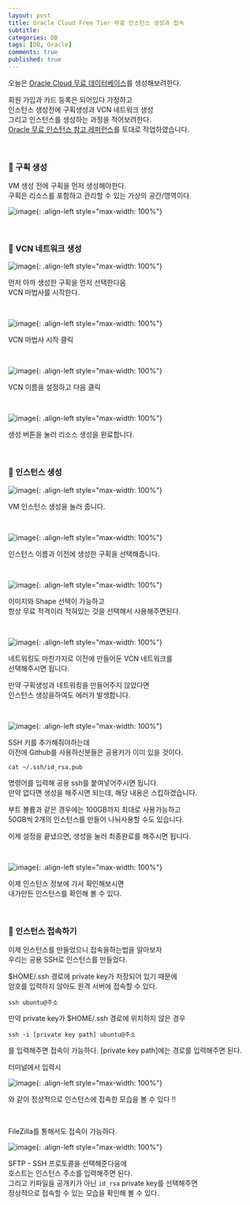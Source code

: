 ```yaml
---
layout: post
title: Oracle Cloud Free Tier 무료 인스턴스 생성과 접속
subtitle: 
categories: DB
tags: [DB, Oracle]
comments: true
published: true
---
```


오늘은 [Oracle Cloud 무료 데이터베이스]를 생성해보려한다.  

회원 가입과 카드 등록은 되어있다 가정하고  
인스턴스 생성전에 구획생성과 VCN 네트워크 생성  
그리고 인스턴스를 생성하는 과정을 적어보려한다.  
[Oracle 무료 인스턴스 참고 레퍼런스]를 토대로 작업하였습니다.


<br/>

### 📌 구획 생성  

VM 생성 전에 구획을 먼저 생성해야한다.  
구획은 리소스를 포함하고 관리할 수 있는 가상의 공간/영역이다.  

![image](https://lh3.googleusercontent.com/u/0/drive-viewer/AFDK6gNs_7nfk_gmvLEvuBwFQHxq_WeESvVrrNgHncikIguZT5WSDBFRWJouafXAfIAnVKgSH8daI2o4KyS-YzP_fNz25gBp=w3024-h1728){: .align-left style="max-width: 100%"}

<br/>  

### 📌 VCN 네트워크 생성  

![image](https://lh3.googleusercontent.com/u/0/drive-viewer/AFDK6gPQ25gr2990xuN0OLF_Qr90USye42bZ6DbogZyuabsYL-OejRkV1p7C3LfLIa3X8BF5dgwz7eyH5zr20LtMPIO8nRjHjA=w3024-h1728){: .align-left style="max-width: 100%"}

먼저 아까 생성한 구획을 먼저 선택한다음  
VCN 마법사를 시작한다.  

<br/>



![image](https://lh3.googleusercontent.com/u/0/drive-viewer/AFDK6gN4OZ_5VRp8kmYeue1N02iMuXfeOZln12KRSuhL_PifDDhaNnn04SjU50HgsoewLDs6y8QAapnbFdv-GGZlSNSp9rSA=w3024-h1728){: .align-left style="max-width: 100%"}

VCN 마법사 시작 클릭

<br/>

![image](https://lh3.googleusercontent.com/u/0/drive-viewer/AFDK6gPJqkxzAgS17AG9KpQ1OtqlFWGHiBgNCpvx7ydTjS4MjBJ1jb4a12pnVVnO5Th7cckoNEPKhQmajAVdg02USWVmeLsW=w3024-h1728){: .align-left style="max-width: 100%"}

VCN 이름을 설정하고 다음 클릭  

<br/>

![image](https://lh3.googleusercontent.com/u/0/drive-viewer/AFDK6gMZctP8XvWQbWqzGbVm-w77_ba-OS6OrBJb46yB5-zZv1IxFQDJ9z4q80NN8B-4D2O3qMINEhwKwEaA65i_zTR4aDLa=w3024-h1728){: .align-left style="max-width: 100%"}

생성 버튼을 눌러 리소스 생성을 완료합니다.  

<br/>

### 📌 인스턴스 생성


![image](https://lh3.googleusercontent.com/u/0/drive-viewer/AFDK6gNGOpUG5JQk1Y20qWPgcKom-VzhRcFsYcez9OIcBXBhA1q6MjLkamcxo3FMef5Uhsg1FdpF8fD0x6dydtnJl3GAjIyoIA=w3024-h1728){: .align-left style="max-width: 100%"}

VM 인스턴스 생성을 눌러 줍니다.

<br/>

![image](https://lh3.googleusercontent.com/u/0/drive-viewer/AFDK6gO1m0uwf3jt9p5biT_6GwYRrmuWIoUXdvRUlZ0HbDrbWTYrj1VK4ci1QVvZhNRVNuKISN1FAY2l3rI7Fyap86OMc6E1EA=w3024-h1728){: .align-left style="max-width: 100%"}

인스턴스 이름과 이전에 생성한 구획을 선택해줍니다.

<br/>

![image](https://lh3.googleusercontent.com/u/0/drive-viewer/AFDK6gOdIXghpgxv_vlEivea2ZDnBtqZT-NuITqQPLie9l8He0bfkDT-Of9-oZUhU783AMfII_LhhfdlcLjwMNKIYZz1c37o7w=w1524-h1728){: .align-left style="max-width: 100%"}

이미지와 Shape 선택이 가능하고  
항상 무료 적격이라 적혀있는 것을 선택해서 사용해주면된다.  

<br/>


![image](https://lh3.googleusercontent.com/u/0/drive-viewer/AFDK6gPo3-KkV26L9DztTmGJe7RvC3TpnqdtJ_TuMqP8fQwXvxfrpIKJH8pSbmXrPtmaHYtX1oresm5LE13S4bx5tot7rF5qUQ=w3024-h1728){: .align-left style="max-width: 100%"}

네트워킹도 마찬가지로 이전에 만들어둔 VCN 네트워크를  
선택해주시면 됩니다.  

만약 구획생성과 네트워킹을 만들어주지 않았다면  
인스턴스 생성을하여도 에러가 발생합니다.

<br/>

![image](https://lh3.googleusercontent.com/u/0/drive-viewer/AFDK6gMOEnVFm0OsNdlUigDiwml8a2oJrXHpmUdMcf1PLn7PSX0fIHhR77mwY1-pbOOsFqz_Ld4ydtHu7l_TeA0f4AN17rBy2Q=w1524-h1728){: .align-left style="max-width: 100%"}

SSH 키를 추가해줘야하는데  
이전에 Github를 사용하신분들은 공용키가 이미 있을 것이다.  


```shell
cat ~/.ssh/id_rsa.pub
```

명령어를 입력해 공용 ssh를 붙여넣어주시면 됩니다.   
만약 없다면 생성을 해주시면 되는데, 해당 내용은 스킵하겠습니다.

부트 볼륨과 같은 경우에는 100GB까지 최대로 사용가능하고  
50GB씩 2개의 인스턴스를 만들어 나눠사용할 수도 있습니다.

이제 설정을 끝냈으면, 생성을 눌러 최종완료를 해주시면 됩니다.


<br/>

![image](https://lh3.googleusercontent.com/u/0/drive-viewer/AFDK6gNo2CptbsDAon2CtX6-RAqpmRSSTa7z3m9LWRW9JCFCdVbgMoJTOb9hisTz1OHSLY0EkNb9cXhzDeMauPpUOxUqBrtAXQ=w3024-h1728){: .align-left style="max-width: 100%"}

이제 인스턴스 정보에 가서 확인해보시면  
내가만든 인스턴스를 확인해 볼 수 있다.  


<br/>

### 📌 인스턴스 접속하기  

이제 인스턴스를 만들었으니 접속을하는법을 알아보자  
우리는 공용 SSH로 인스턴스를 만들었다.

$HOME/.ssh 경로에 private key가 저장되어 있기 때문에   
암호를 입력하지 않아도 원격 서버에 접속할 수 있다.

```shell
ssh ubuntu@주소
```

만약 private key가 $HOME/.ssh 경로에 위치하지 않은 경우
```shell
ssh -i [private key path] ubuntu@주소
```
를 입력해주면 접속이 가능하다.
\[private key path\]에는 경로를 입력해주면 된다.

터미널에서 입력시

![image](https://lh3.googleusercontent.com/u/0/drive-viewer/AFDK6gN0U_vZhmyBCubkA_yUqYCkiETMcUZtOnZLVXoUTz9DjMI_17cNV1t6S7kLe2Ajxg3hGFEed9nmR6d7kK4Ha7nvpTyeAw=w3024-h1728){: .align-left style="max-width: 100%"}

와 같이 정상적으로 인스턴스에 접속한 모습을 볼 수 있다 !!

<br/>

FileZilla를 통해서도 접속이 가능하다.   

![image](https://lh3.googleusercontent.com/u/0/drive-viewer/AFDK6gNNwSW2rB9___rqmhE9ee14DuQbywCDLJsaQY9D9nUls2WpBa9DsFwQ2tVE-3hj33naagXa8NPqAbdt8njgA5D9Weh_Ww=w3024-h1728){: .align-left style="max-width: 100%"}

SFTP - SSH 프로토콜을 선택해준다음에     
호스트는 인스턴스 주소를 입력해주면 된다.  
그리고 키파일을 공개키가 아닌 `id_rsa` private key를 선택해주면  
정상적으로 접속할 수 있는 모습을 확인해 볼 수 있다.



<br/>

[Oracle 무료 인스턴스 참고 레퍼런스]: https://hoing.io/archives/318  
[Oracle Cloud 무료 데이터베이스]:https://www.oracle.com/kr/cloud/free/